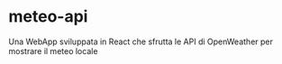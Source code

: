 # meteo-api
Una WebApp sviluppata in React che sfrutta le API di OpenWeather per mostrare il meteo locale
